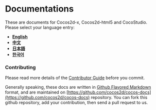 Documentations
===============

These are documents for Cocos2d-x, Cocos2d-html5 and CocoStudio. Please select your language entry:

- [__English__](catalog/en.md)
- [__中文__](catalog/zh.md)
- [__日本語__](catalog/ja.md)
- [__한국어__](catalog/ko.md)


### Contributing

Please read more details of the [Contributor Guide](./manual/framework/native/v2/best-practice/cocos-docs-style/en.md) before you commit.

Generally speaking, these docs are written in [Github Flavored Markdown](https://help.github.com/articles/github-flavored-markdown) format, and are maintained on [https://github.com/cocos2d/cocos-docs](https://github.com/cocos2d/cocos-docs) repository. You can fork this github repository, add your contribution, then send a pull request to us.




